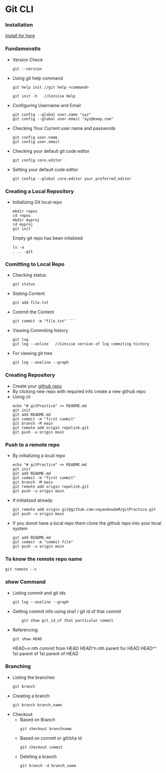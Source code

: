 # Git CLI

### Installation
[Install for here](https://www.atlassian.com/git/tutorials/install-git)

### Fundamenatls
* Version Check
    ```git
    git --version
    ```
* Using git help command 
    ```git 
    git help init //git help <command>
    
    git init -h   //Consise Help
    ```
* Configuring Username and Email
    ```git 
    git config --global user.name "xyz"
    git config --global user.email "xyz@exmp.com"
    ```

* Checking Your Current user name and passwords
    ```git 
    git config user.name
    git config user.email
    ```

* Checking your default git code editor
    ```git 
    git config core.editor
    ```
* Setting your default code editor 
    ```git 
    git config --global core.editor your_preferred_editor
    ```

### Creating a Local Repository
* Initializing Git local repo
    ```git
    mkdir repos
    cd repos
    mkdir myproj
    cd myproj
    git init
    ```
    Empty git repo has been initalized
    ```git
    ls -a
    . .. .git
    ```
### Comitting to Local Repo
* Checking status
    ```git 
    git status
    ```
* Stating Content
    ```git 
    git add file.txt
    ```
* Commit the Content
    ```git 
    git commit -m "file.txt" ```
* Viewing Commiting history
    ```git 
    git log
    git log --online   //Consise version of log commiting history
    ```
* For viewing git tree
    ```git 
    git log --oneline --graph
    ```

### Creating Repository
* Create your [github repo](https://github.com/)
* By clicking new repo with required info create a new github repo
* Using cli
    ```git 
    echo "# gitPractice" >> README.md
    git init
    git add README.md
    git commit -m "first commit"
    git branch -M main
    git remote add origin repolink.git
    git push -u origin main
    ```

### Push to a remote repo
* By initializing a local repo
    ```git 
    echo "# gitPractice" >> README.md
    git init
    git add README.md
    git commit -m "first commit"
    git branch -M main
    git remote add origin repolink.git
    git push -u origin main
    ```
* if initialized already
    ```
    git remote add origin git@github.com:nayanGowdaM/gitPractice.git
    git push -u origin main
    ```
* If you donot have a local repo them clone the github repo into your local system
    ```git 
    git add README.md
    git commit -m "commit file"
    git push -u origin main
    ```
### To know the remote repo name
```git 
git remote --v
```

### show Command
* Listing commit and git ids
    ```git 
    git log --oneline --graph
    ```
* Getting commit info using sha1 / git id of that commit
    ```git
        git show git_id_of that particular commit
    ```
* Referencing
    ```git 
    git show HEAD
    ```
    HEAD~n nth commit from HEAD
    HEAD^n nth parent for HEAD
    HEAD^^ 1st parent of 1st parent of HEAD

### Branching
* Listing the branches
    ```git
    git branch
    ```
* Creating a branch
    ```git
    git branch branch_name
    ```
* Checkout 
    * Based on Branch
        ```git
        git checkout branchname  
        ```
    * Based on commit or git/sha id
        ```git 
        git checkout commit
        ```
    * Deleting a branch 
        ```git 
        git branch -d branch_name
        ```